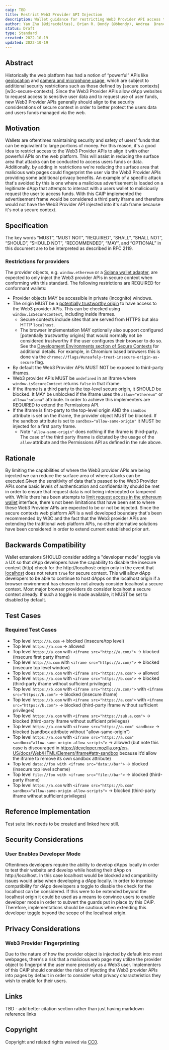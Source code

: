 ```yaml
---
caip: TBD
title: Restrict Web3 Provider API Injection
description: Wallet guidance for restricting Web3 Provider API access to secure contexts for improved privacy and security for wallet users
author: Yan Zhu (@diracdeltas), Brian R. Bondy (@bbondy), Andrea  Brancaleoni (@thypon), Kyle Den Hartog (@kdenhartog)
status: Draft
type: Standard
created: 2022-10-19
updated: 2022-10-19
---
```


## Abstract

Historically the web platform has had a notion of “powerful” APIs like [geolocation][w3c-geolocation] and [camera and microphone usage][w3c-mediastreams], which are subject to additional security restrictions such as those defined by [secure contexts][w3c-secure-contexts]. Since the Web3 Provider APIs allow dApp websites to request access to sensitive user data and to request use of user funds, new Web3 Provider APIs generally should align to the security considerations of secure context in order to better protect the users data and users funds managed via the web.

## Motivation

Wallets are oftentimes maintaining security and safety of users' funds that can be equivalent to large portions of money. For this reason, it's a good idea to restrict access to the Web3 Provider APIs to align it with other powerful APIs on the web platform. This will assist in reducing the surface area that attacks can be conducted to access users funds or data. Additionally, by adding in restrictions we're reducing the surface area that malicious web pages could fingerprint the user via the Web3 Provider APIs providing some additional privacy benefits. An example of a specific attack that's avoided by this is one where a malicious advertisement is loaded on a legitimate dApp that attempts to interact with a users wallet to maliciously request the user to access funds. With this CAIP implemented the advertisement frame would be considered a third party iframe and therefore would not have the Web3 Provider API injected into it's sub frame because it's not a secure context.

## Specification

The key words “MUST”, “MUST NOT”, “REQUIRED”, “SHALL”, “SHALL NOT”, “SHOULD”, “SHOULD NOT”, “RECOMMENDED”, “MAY”, and “OPTIONAL” in this document are to be interpreted as described in RFC 2119.

### Restrictions for providers

The provider objects, e.g. `window.ethereum` or a [Solana wallet adapter][solana-wallet-adapters], are expected to only inject the Web3 provider APIs in secure context when conforming with this standard. The following restrictions are REQUIRED for conformant wallets:

- Provider objects MAY be accessible in private (incognito) windows.
- The origin MUST be a [potentially trustworthy origin][w3c-secure-context-trustworthy-origin] to have access to the Web3 provider APIs. This can be checked using `window.isSecureContext`, including inside iframes.
    - Secure contexts include sites that are served from HTTPS but also HTTP `localhost`. 
    - The browser implementation MAY optionally also support configured [potentially trustworthy origins] that would normally not be considered trustworthy if the user configures their browser to do so. See the [Development Environments section of Secure Contexts][w3c-secure-context-dev-env] for additional details. For example, in Chromium based browsers this is done via the `chrome://flags/#unsafely-treat-insecure-origin-as-secure` flag.
- By default the Web3 Provider APIs MUST NOT be exposed to third-party iframes.
- Web3 provider APIs MUST be `undefined` in an iframe where `window.isSecureContext` returns `false` in that iframe.
- If the iframe is a third party to the top-level secure origin, it SHOULD be blocked. It MAY be unblocked if the iframe uses the `allow="ethereum"` or `allow="solana"` attribute. In order to achieve this implementers are REQUIRED to extend the Permissions API.
- If the iframe is first-party to the top-level origin AND the `sandbox` attribute is set on the iframe, the provider object MUST be blocked. If the sandbox attribute is set to `sandbox="allow-same-origin"` it MUST be injected for a first party frame.
    - Note `"allow-same-origin"` does nothing if the iframe is third-party. The case of the third party iframe is dictated by the usage of the `allow` attribute and the Permissions API as defined in the rule above.

## Rationale

By limiting the capabilities of where the Web3 provider APIs are being injected we can reduce the surface area of where attacks can be executed.Given the sensitivity of data that's passed to the Web3 Provider APIs some basic levels of authentication and confidentiality should be met in order to ensure that request data is not being intercepted or tampered with. While there has been attempts to [limit request access in the ethereum wallet][eip-2255] interface, there's not been limitations that have been set to where these Web3 Provider APIs are expected to be or not be injected. Since the secure contexts web platform API is a well developed boundary that's been recommended by W3C and the fact that the Web3 provider APIs are extending the traditional web platform APIs, no other alternative solutions have been considered in order to extend current established prior art.


## Backwards Compatibility

Wallet extensions SHOULD consider adding a "developer mode" toggle via a UX so that dApp developers have the capability to disable the insecure context (http) check for the http://localhost:<any-port> origin only in the event that [localhost][w3c-secure-context-localhost] does not return `true` for secure context</a>. This will allow dApp developers to be able to continue to host dApps on the localhost origin if a browser environment has chosen to not already consider localhost a secure context. Most major browser providers do consider localhost a secure context already. If such a toggle is made available, it MUST be set to disabled by default.

## Test Cases

### Required Test Cases

- Top level `http://a.com` -> blocked (insecure/top level)
- Top level `https://a.com` -> allowed
- Top level `https://a.com` with `<iframe src="http://a.com/">` -> blocked (insecure first party iframe)
- Top level `http://a.com` with `<iframe src="https://a.com/">` -> blocked (insecure top level window)
- Top level `https://a.com` with `<iframe src="https://a.com">` -> allowed
- Top level `https://a.com` with `<iframe src="https://b.com">` -> blocked (third-party iframe without sufficient privileges)
- Top level `https://b.com` with `<iframe src="http://a.com/">` with `<iframe src="https://b.com">` -> blocked (insecure iframe)
- Top level `https://b.com` with `<iframe src="https://a.com">` with `<iframe src="https://b.com">` -> blocked (third-party iframe without sufficient privileges)
- Top level `https://a.com` with `<iframe src="https://sub.a.com">` -> blocked (third-party iframe without sufficient privileges)
- Top level `https://a.com` with `<iframe src="https://a.com" sandbox>` -> blocked (sandbox attribute without "allow-same-origin")
- Top level `https://a.com` with `<iframe src="https://a.com" sandbox="allow-same-origin allow-scripts">` -> allowed (but note this case is discouraged in https://developer.mozilla.org/en-US/docs/Web/HTML/Element/iframe#attr-sandbox because it’d allow the iframe to remove its own sandbox attribute)
- Top level `data://foo with <iframe src="data://bar">` -> blocked (insecure top level scheme)
- Top level `file://foo with <iframe src="file://bar">` -> blocked (third-party iframe)
- Top level `https://a.com` with `<iframe src="https://b.com" sandbox="allow-same-origin allow-scripts">` -> blocked (third-party iframe without sufficient privileges)


## Reference Implementation

Test suite link needs to be created and linked here still.

## Security Considerations

### User Enables Developer Mode 

Oftentimes developers require the ability to develop dApps locally in order to test their website and develop while hosting their dApp on http://localhost. In this case localhost would be blocked and compatibility issues would arise when developing a dApp locally. In order to increase compatibility for dApp developers a toggle to disable the check for the localhost can be considered. If this were to be extended beyond the localhost origin it could be used as a means to convince users to enable developer mode in order to subvert the guards put in place by this CAIP. Therefore, implementations should be cautious when extending this developer toggle beyond the scope of the localhost origin.

## Privacy Considerations

### Web3 Provider Fingerprinting

Due to the nature of how the provider object is injected by default into most webpages, there's a risk that a malicious web page may utilize the provider object to fingerprint the user more precisely as a Web3 user. Implementers of this CAIP should consider the risks of injecting the Web3 provider APIs into pages by default in order to consider what privacy characteristics they wish to enable for their users.
## Links

TBD - add better citation section rather than just having markdown reference links

[w3c-mediastreams]: https://www.w3.org/TR/mediacapture-streams/
[w3c-geolocation]: https://www.w3.org/TR/geolocation/
[w3c-secure-context]: https://www.w3.org/TR/secure-contexts/
[w3c-secure-context-localhost]: https://www.w3.org/TR/secure-contexts/#localhost
[w3c-secure-context-dev-env]: https://www.w3.org/TR/secure-contexts/#development-environments
[w3c-secure-context-trustworthy-origin]: https://www.w3.org/TR/secure-contexts/#is-origin-trustworthy
[eip-2255]: https://eips.ethereum.org/EIPS/eip-2255
[solana-wallet-adapters]: https://github.com/solana-labs/wallet-adapter
## Copyright

Copyright and related rights waived via [CC0](../LICENSE.md).

